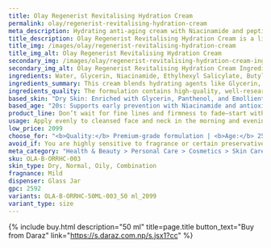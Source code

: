 ```yaml
---
title: Olay Regenerist Revitalising Hydration Cream
permalink: olay/regenerist-revitalising-hydration-cream
meta_description: Hydrating anti-aging cream with Niacinamide and peptides. Firms skin, reduces wrinkles, and restores moisture for a youthful glow.
title_description: Olay Regenerist Revitalising Hydration Cream is a lightweight, non-greasy moisturizer designed to deeply hydrate and improve skin elasticity. Powered by Niacinamide (Vitamin B3) and Amino-Peptides, it enhances cell turnover, smooths fine lines, and restores firmness. This cream absorbs quickly, leaving skin feeling supple and refreshed without heaviness. Suitable for a range of skin types, it's ideal for anyone seeking an effective daily anti-aging solution that promotes a youthful, radiant complexion.
title_img: /images/olay/regenerist-revitalising-hydration-cream
title_img_alt: Olay Regenerist Revitalising Hydration Cream
secondary_img: /images/olay/regenerist-revitalising-hydration-cream-ingredients-label
secondary_img_alt: Olay Regenerist Revitalising Hydration Cream Ingredients Label
ingredients: Water, Glycerin, Niacinamide, Ethylhexyl Salicylate, Butyl Methoxydibenzoylmethane, Dimethicone, Isopropyl Isostearate, Phenylbenzimidazole Sulfonic Acid, Panthenol, Octocrylene, Triethanolamine, Polyacrylamide, Behenyl Alcohol, Stearyl Alcohol, Cetyl Alcohol, C13-14 Isoparaffin, Benzyl Alcohol, Tocopheryl Acetate, PTFE, Titanium Dioxide, Sorbitan Stearate, Methylparaben, Dimethiconol, Ethylparaben, Carbomer, Allantoin, Propylparaben, Laureth-7, PEG-100 Stearate, Fragrance, Cetearyl Glucoside, Cetearyl Alcohol, Disodium EDTA, Sodium PEG-7 Olive Oil Carboxylate, Stearic Acid, Palmitic Acid, Iodopropynyl Butylcarbamate, Camellia Sinensis Leaf Extract, Ascorbic Acid, Palmitoyl Pentapeptide-4, Yellow 5 (CI 19140), Red 40 (CI 16035).
ingredients_summary: This cream blends hydrating agents like Glycerin, Panthenol, and Dimethicone with anti-aging powerhouses such as Niacinamide, Palmitoyl Pentapeptide-4, and Ascorbic Acid (Vitamin C) to improve skin texture, firmness, and tone. It includes broad-spectrum UV filters (Ethylhexyl Salicylate, Octocrylene, Butyl Methoxydibenzoylmethane) for daytime sun protection, and antioxidants like Tocopheryl Acetate and Green Tea Extract to protect against environmental stressors. The base is supported by emollients and stabilizers like Stearyl Alcohol, PTFE, and Sorbitan Stearate for a smooth, rich texture.
ingredients_quality: The formulation contains high-quality, well-researched active ingredients like Niacinamide, Panthenol, peptides, and Vitamin C, which are widely known for their effectiveness in skin brightening, hydration, and anti-aging. It also includes reliable UV filters, making it suitable for day use. However, the inclusion of fragrance, parabens (Methylparaben, Ethylparaben, Propylparaben), and artificial colorants (Yellow 5, Red 40) may be a concern for individuals with very sensitive or allergy-prone skin. Overall, it’s a strong, cosmetically elegant formula targeted toward visible skin rejuvenation and protection.
based_skin: "Dry Skin: Enriched with Glycerin, Panthenol, and Emollients like Dimethicone and Stearyl Alcohol, it provides lasting hydration and relieves dryness. <br />Oily Skin: Lightweight, non-greasy formula with quick absorption and non-comedogenic properties. Helps maintain moisture without excess shine. <br />Combination Skin: Balances oil-prone and dry areas with a blend of humectants and mattifying agents for even hydration and comfort. <br />Sensitive Skin: Contains fragrance and parabens—may not suit highly sensitive skin types. Patch testing recommended before full use. <br />"
based_age: "20s: Supports early prevention with Niacinamide and antioxidants that boost skin resilience and hydration. <br />30s: Targets the first signs of aging—fine lines, uneven tone, and dryness—while improving elasticity and smoothness. <br />40s+: Delivers deeper hydration and peptide-powered firming to reduce visible wrinkles and restore skin’s youthful bounce. <br />"
product_line: Don’t wait for fine lines and firmness to fade—start with Olay Regenerist now to prevent visible aging before it becomes hard to reverse. Protect your skin’s youth today to avoid the cost of correction tomorrow.
usage: Apply evenly to cleansed face and neck in the morning and evening. Use upward circular motions until fully absorbed. For best results, use daily after serum and before sunscreen (AM) or as part of your nighttime skincare routine (PM).
low_price: 2099
choose_for: "<b>Quality:</b> Premium-grade formulation | <b>Age:</b> 25+ | <b>Skin Types:</b> Dry, Oily, Combination, Normal | <b>Effective For:</b> Early signs of aging, Loss of firmness, Deep hydration, Skin renewal"
avoid_if: You are highly sensitive to fragrance or certain preservatives like Phenoxyethanol—patch test recommended. <br />
meta_category: "Health & Beauty > Personal Care > Cosmetics > Skin Care > Lotion & Moisturizer"
sku: OLA-B-ORRHC-003
skin_type: Dry, Normal, Oily, Combination
fragnance: Mild
dispenser: Glass Jar
gpc: 2592
variants: OLA-B-ORRHC-50ML-003_50 ml_2099
variant_type: size
---
```

{% include buy.html description="50 ml" title=page.title button_text="Buy from Daraz" link="https://s.daraz.com.np/s.jsx1?cc" %}
